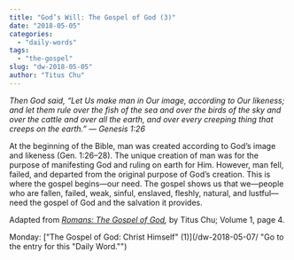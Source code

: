 ```yaml
---
title: "God’s Will: The Gospel of God (3)"
date: "2018-05-05"
categories: 
  - "daily-words"
tags: 
  - "the-gospel"
slug: "dw-2018-05-05"
author: "Titus Chu"
---
```


_Then God said, “Let Us make man in Our image, according to Our likeness; and let them rule over the fish of the sea and over the birds of the sky and over the cattle and over all the earth, and over every creeping thing that creeps on the earth.”_ _— Genesis 1:26_

At the beginning of the Bible, man was created according to God’s image and likeness (Gen. 1:26–28). The unique creation of man was for the purpose of manifesting God and ruling on earth for Him. However, man fell, failed, and departed from the original purpose of God’s creation. This is where the gospel begins—our need. The gospel shows us that we—people who are fallen, failed, weak, sinful, enslaved, fleshly, natural, and lustful—need the gospel of God and the salvation it provides.

Adapted from _[Romans: The Gospel of God](/book-romans/ "Go to the listing for this book."),_ by Titus Chu; Volume 1, page 4.

Monday: ["The Gospel of God: Christ Himself" (1)](/dw-2018-05-07/ "Go to the entry for this "Daily Word."")

